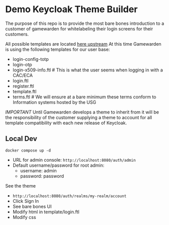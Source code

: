 # Demo Keycloak Theme Builder
The purpose of this repo is to provide the most bare bones introduction to a customer of gamewarden for whitelabeling their login screens for their customers.

All possible templates are located [here upstream](https://github.com/keycloak/keycloak/tree/main/themes/src/main/resources/theme/base)
At this time Gamewarden is using the following templates for our user base:
* login-config-totp
* login-otp
* login-x509-info.ftl   # This is what the user seems when logging in with a CAC/ECA
* login.ftl
* register.ftl
* template.ftl
* terms.ftl # We will ensure at a bare minimum these terms conform to Information systems hosted by the USG

_*IMPORTANT*_
Until Gamewarden develops a theme to inherit from it will be the responsibility of the customer supplying a theme to account for all template compatibility with each new release of Keycloak.
## Local Dev
`docker compose up -d`
- URL for admin console: `http://localhost:8080/auth/admin`
- Default username/password for root admin: 
  - username: admin
  - password: password

See the theme
- `http://localhost:8080/auth/realms/my-realm/account`
- Click Sign In
- See bare bones UI
- Modify html in template/login.ftl
- Modify css